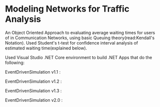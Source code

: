# Modeling Networks for Traffic Analysis 
An Object Oriented Approach to evaluating average waiting times for users of in Communication Networks, using basic Queuing theory(read:Kendall's Notation). Used Student's t-test for confidence interval analysis of estimated waiting time(explained below). 

Used Visual Studio .NET Core environment to build .NET Apps that do the following: 

EventDrivenSimulation v1.1 : 

EventDrivenSimulation v1.2 : 

EventDrivenSimulation v1.3 : 

EventDrivenSimulation v2.0 : 
